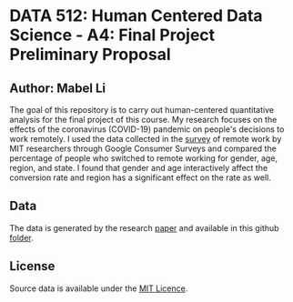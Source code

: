 # DATA 512: Human Centered Data Science - A4: Final Project Preliminary Proposal

## Author: Mabel Li

The goal of this repository is to carry out human-centered quantitative analysis for the final project of this course. 
My research focuses on the effects of the coronavirus (COVID-19) pandemic on people's decisions to work remotely. I used the data collected in the [survey](https://john-joseph-horton.com/papers/remote_work.pdf) of remote work by MIT researchers through Google Consumer Surveys and compared the percentage of people who switched to remote working for gender, age, region, and state. I found that gender and age interactively affect the conversion rate and region has a significant effect on the rate as well. 

## Data
The data is generated by the research [paper](https://john-joseph-horton.com/papers/remote_work.pdf) and available in this github [folder](https://github.com/johnjosephhorton/remote_work/tree/master/etl). 

## License
Source data is available under the [MIT Licence](LICENSE).






